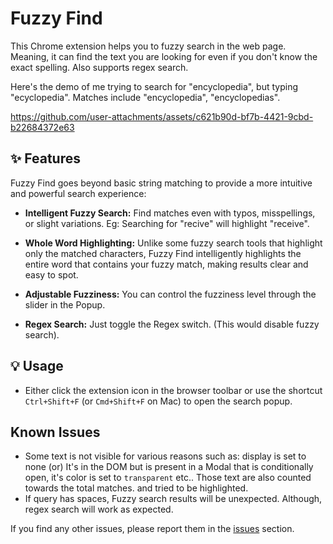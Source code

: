 # Fuzzy Find

This Chrome extension helps you to fuzzy search in the web page. Meaning, it can find the text you are looking for even if you don't know the exact spelling. Also supports regex search.

Here's the demo of me trying to search for "encyclopedia", but typing "ecyclopedia". Matches include "encyclopedia", "encyclopedias".


https://github.com/user-attachments/assets/c621b90d-bf7b-4421-9cbd-b22684372e63


## ✨ Features

Fuzzy Find goes beyond basic string matching to provide a more intuitive and powerful search experience:

- **Intelligent Fuzzy Search:** Find matches even with typos, misspellings, or slight variations. Eg: Searching for "recive" will highlight "receive".

- **Whole Word Highlighting:** Unlike some fuzzy search tools that highlight only the matched characters, Fuzzy Find intelligently highlights the entire word that contains your fuzzy match, making results clear and easy to spot.

- **Adjustable Fuzziness:** You can control the fuzziness level through the slider in the Popup.

- **Regex Search:** Just toggle the Regex switch. (This would disable fuzzy search).

## 💡 Usage

- Either click the extension icon in the browser toolbar or use the shortcut `Ctrl+Shift+F` (or `Cmd+Shift+F` on Mac) to open the search popup.

## Known Issues

- Some text is not visible for various reasons such as: display is set to none (or) It's in the DOM but is present in a Modal that is conditionally open, it's color is set to `transparent` etc.. Those text are also counted towards the total matches. and tried to be highlighted.
- If query has spaces, Fuzzy search results will be unexpected. Although, regex search will work as expected.

If you find any other issues, please report them in the [issues](https://github.com/CITIZENDOT/fuzzy-find/issues) section.
